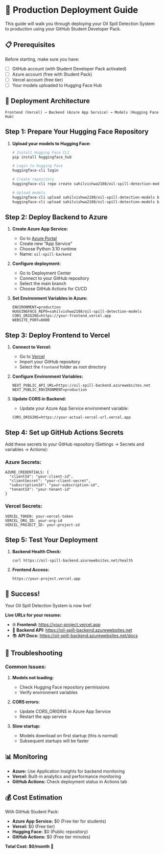 # 🚀 Production Deployment Guide

This guide will walk you through deploying your Oil Spill Detection System to production using your GitHub Student Developer Pack.

## 📋 Prerequisites

Before starting, make sure you have:
- [ ] GitHub account (with Student Developer Pack activated)
- [ ] Azure account (free with Student Pack)
- [ ] Vercel account (free tier)
- [ ] Your models uploaded to Hugging Face Hub

## 🎯 Deployment Architecture

```
Frontend (Vercel) → Backend (Azure App Service) → Models (Hugging Face Hub)
```

## Step 1: Prepare Your Hugging Face Repository

1. **Upload your models to Hugging Face:**
   ```bash
   # Install Hugging Face CLI
   pip install huggingface_hub
   
   # Login to Hugging Face
   huggingface-cli login
   
   # Create repository
   huggingface-cli repo create sahilvishwa2108/oil-spill-detection-models --type model
   
   # Upload models
   huggingface-cli upload sahilvishwa2108/oil-spill-detection-models backend/models/deeplab_final_model.h5 deeplab_final_model.h5
   huggingface-cli upload sahilvishwa2108/oil-spill-detection-models backend/models/unet_final_model.h5 unet_final_model.h5
   ```

## Step 2: Deploy Backend to Azure

1. **Create Azure App Service:**
   - Go to [Azure Portal](https://portal.azure.com)
   - Create new "App Service"
   - Choose Python 3.10 runtime
   - Name: `oil-spill-backend`

2. **Configure deployment:**
   - Go to Deployment Center
   - Connect to your GitHub repository
   - Select the main branch
   - Choose GitHub Actions for CI/CD

3. **Set Environment Variables in Azure:**
   ```
   ENVIRONMENT=production
   HUGGINGFACE_REPO=sahilvishwa2108/oil-spill-detection-models
   CORS_ORIGINS=https://your-frontend.vercel.app
   WEBSITE_PORT=8000
   ```

## Step 3: Deploy Frontend to Vercel

1. **Connect to Vercel:**
   - Go to [Vercel](https://vercel.com)
   - Import your GitHub repository
   - Select the `frontend` folder as root directory

2. **Configure Environment Variables:**
   ```
   NEXT_PUBLIC_API_URL=https://oil-spill-backend.azurewebsites.net
   NEXT_PUBLIC_ENVIRONMENT=production
   ```

3. **Update CORS in Backend:**
   - Update your Azure App Service environment variable:
   ```
   CORS_ORIGINS=https://your-actual-vercel-url.vercel.app
   ```

## Step 4: Set up GitHub Actions Secrets

Add these secrets to your GitHub repository (Settings → Secrets and variables → Actions):

### Azure Secrets:
```
AZURE_CREDENTIALS: {
  "clientId": "your-client-id",
  "clientSecret": "your-client-secret",
  "subscriptionId": "your-subscription-id",
  "tenantId": "your-tenant-id"
}
```

### Vercel Secrets:
```
VERCEL_TOKEN: your-vercel-token
VERCEL_ORG_ID: your-org-id
VERCEL_PROJECT_ID: your-project-id
```

## Step 5: Test Your Deployment

1. **Backend Health Check:**
   ```
   curl https://oil-spill-backend.azurewebsites.net/health
   ```

2. **Frontend Access:**
   ```
   https://your-project.vercel.app
   ```

## 🎉 Success!

Your Oil Spill Detection System is now live! 

**Live URLs for your resume:**
- 🌐 **Frontend:** https://your-project.vercel.app
- 🔧 **Backend API:** https://oil-spill-backend.azurewebsites.net
- 📚 **API Docs:** https://oil-spill-backend.azurewebsites.net/docs

## 🔧 Troubleshooting

### Common Issues:

1. **Models not loading:**
   - Check Hugging Face repository permissions
   - Verify environment variables

2. **CORS errors:**
   - Update CORS_ORIGINS in Azure App Service
   - Restart the app service

3. **Slow startup:**
   - Models download on first startup (this is normal)
   - Subsequent startups will be faster

## 📊 Monitoring

- **Azure:** Use Application Insights for backend monitoring
- **Vercel:** Built-in analytics and performance monitoring
- **GitHub Actions:** Check deployment status in Actions tab

## 💰 Cost Estimation

With GitHub Student Pack:
- **Azure App Service:** $0 (Free tier for students)
- **Vercel:** $0 (Free tier)
- **Hugging Face:** $0 (Public repository)
- **GitHub Actions:** $0 (Free tier minutes)

**Total Cost: $0/month** 🎉
